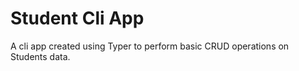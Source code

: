 # Student Cli App
 A cli app created using Typer to perform basic CRUD operations on Students data.
